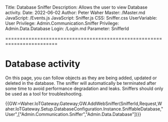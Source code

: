﻿Title: Database Sniffer
Description: Allows the user to view Database activity.
Date: 2022-06-02
Author: Peter Waher
Master: /Master.md
JavaScript: /Events.js
JavaScript: Sniffer.js
CSS: Sniffer.css
UserVariable: User
Privilege: Admin.Communication.Sniffer
Privilege: Admin.Data.Database
Login: /Login.md
Parameter: SnifferId

========================================================================

Database activity
===========================

On this page, you can follow objects as they are being added, updated or deleted in the database.
The sniffer will automatically be terminated after some time to avoid performance degradation and leaks. Sniffers should only be
used as a tool for troubleshooting.

{{GW:=Waher.IoTGateway.Gateway;GW.AddWebSniffer(SnifferId,Request,Waher.IoTGateway.Setup.DatabaseConfiguration.Instance.SniffableDatabase,"User",["Admin.Communication.Sniffer","Admin.Data.Database"])}}
